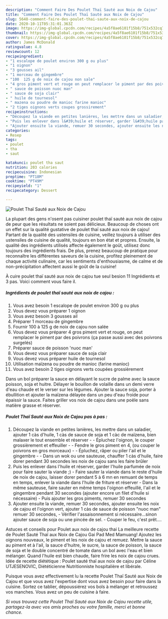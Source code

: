 ```yaml
---
description: "Comment Faire Des Poulet Thaï Sauté aux Noix de Cajou"
title: "Comment Faire Des Poulet Thaï Sauté aux Noix de Cajou"
slug: 5648-comment-faire-des-poulet-thai-saute-aux-noix-de-cajou
date: 2020-10-11T05:31:01.363Z
image: https://img-global.cpcdn.com/recipes/4a5f8ae6101f15b8/751x532cq70/poulet-thai-saute-aux-noix-de-cajou-photo-principale-de-la-recette.jpg
thumbnail: https://img-global.cpcdn.com/recipes/4a5f8ae6101f15b8/751x532cq70/poulet-thai-saute-aux-noix-de-cajou-photo-principale-de-la-recette.jpg
cover: https://img-global.cpcdn.com/recipes/4a5f8ae6101f15b8/751x532cq70/poulet-thai-saute-aux-noix-de-cajou-photo-principale-de-la-recette.jpg
author: James McDonald
ratingvalue: 4.8
reviewcount: 12
recipeingredient:
- "1 escalope de poulet environ 300 g ou plus"
- "1 oignon"
- "3 gousses ail"
- "1 morceau de gingembre"
- "100  125 g de noix de cajou non sale"
- "4 gros piment vert et rouge on peut remplacer le piment par des poivrons a passe aussi avec des poivrons surgels"
- " sauce de poisson nuoc man"
- " sauce de soja clair"
- " huile de tournesol"
- " mazena ou poudre de manioc farine manioc"
- "2 tiges oignons verts coupes grossirement"
recipeinstructions:
- "Découpez la viande en petites lanières, les mettre dans un saladier, ajouter 1 càs d&#39;huile, 1 càs de sauce de soja et 1 càc de maïzena, bien malaxer le tout ensemble et réserver  - Épluchez l&#39;oignon, le couper grossièrement et effeuiller  - Fendre le gros piment en 4, (ou couper le poivrons en gros morceaux) - Épluchez, râper ou piler l&#39;ail et le gingembre  - Dans un wok ou une sauteuse, chauffer 1 càs d&#39;huile, faire dorer pendant 30 secondes les noix de cajou sans les faire brûler"
- "Puis les enlever dans l&#39;huile et réserver, garder l&#39;huile parfumée de noix pour faire sauter la viande ;)  Faire sauter la viande dans le reste d&#39;huile de noix de cajou, laisser dorer pendant 5 à 6 mn en remuant de temps en temps, enlever la viande dans l&#39;huile de friture et réserver Dans la même sauteuse, faire sauter en même temps l&#39;oignon effeuillé, l&#39;ail et le gingembre pendant 30 secondes (ajouter encore un filet d&#39;huile si nécessaire) Puis ajouter les gros piments, remuer 30 secondes"
- "Ajouter ensuite la viande, remuer 30 secondes, ajouter ensuite les noix de cajou et l&#39;oignon vert, ajouter 1 càs de sauce de poisson &#34;nuoc man&#34; remuer 30 secondes, Vérifier l&#39;assaisonnement si nécessaire...sinon ajouter sauce de soja ou une pincée de sel.  Couper le feu, c&#39;est prêt...."
categories:
- Resep
tags:
- poulet
- tha
- saut

katakunci: poulet tha saut 
nutrition: 203 calories
recipecuisine: Indonesian
preptime: "PT18M"
cooktime: "PT49M"
recipeyield: "1"
recipecategory: Dessert

---
```



![Poulet Thaï Sauté aux Noix de Cajou](https://img-global.cpcdn.com/recipes/4a5f8ae6101f15b8/751x532cq70/poulet-thai-saute-aux-noix-de-cajou-photo-principale-de-la-recette.jpg)

La plupart des gens n'osent pas cuisiner poulet thaï sauté aux noix de cajou de peur que les résultats ne soient pas délicieux. Beaucoup de choses ont un effet sur la qualité gustative de poulet thaï sauté aux noix de cajou! Partant de la qualité des ustensiles de cuisine, veillez toujours à utiliser des ustensiles de cuisine de qualité, toujours en bon état et propres. Ensuite, la qualité des ingrédients utilisés affecte également le goût, utilisez donc toujours des ingrédients frais. De plus, prenez beaucoup de pratique pour reconnaître les différentes saveurs de la cuisine, profitez pleinement de chaque activité culinaire, car les sentiments d'enthousiasme, de calme et de non-précipitation affectent aussi le goût de la cuisine!

<!--inarticleads1-->

À cuire poulet thaï sauté aux noix de cajou tue seul besion 11 Ingrédients et 3 pas. Voici comment vous faire il.

##### Ingrédients de poulet thaï sauté aux noix de cajou :

1. Vous avez besoin 1 escalope de poulet environ 300 g ou plus
1. Vous devez vous préparer 1 oignon
1. Vous avez besoin 3 gousses ail
1. Préparer 1 morceau de gingembre
1. Fournir 100 à 125 g de noix de cajou non salée
1. Vous devez vous préparer 4 gros piment vert et rouge, on peut remplacer le piment par des poivrons (ça passe aussi avec des poivrons surgelés)
1. Préparer  sauce de poisson &#39;nuoc man&#39;
1. Vous devez vous préparer  sauce de soja clair
1. Vous devez vous préparer  huile de tournesol
1. Utilisation  maïzena ou poudre de manioc (farine manioc)
1. Vous avez besoin 2 tiges oignons verts coupées grossièrement


Dans un bol préparer la sauce en délayant le sucre de palme avec la sauce poisson, soja et huitre. Délayer le bouillon de volaille dans un demi verre d&#39;eau chaude et le verser sur les légumes. Ajouter la sauce soja, porter à ébullition et ajouter la maïzena délayée dans un peu d&#39;eau froide pour épaissir la sauce. Faites griller vos noix de cajou dans une poële sans matière grasse et réserver. 

<!--inarticleads2-->

##### Poulet Thaï Sauté aux Noix de Cajou pas à pas :

1. Découpez la viande en petites lanières, les mettre dans un saladier, ajouter 1 càs d&#39;huile, 1 càs de sauce de soja et 1 càc de maïzena, bien malaxer le tout ensemble et réserver  - - Épluchez l&#39;oignon, le couper grossièrement et effeuiller  - - Fendre le gros piment en 4, (ou couper le poivrons en gros morceaux) - - Épluchez, râper ou piler l&#39;ail et le gingembre  - - Dans un wok ou une sauteuse, chauffer 1 càs d&#39;huile, faire dorer pendant 30 secondes les noix de cajou sans les faire brûler
1. Puis les enlever dans l&#39;huile et réserver, garder l&#39;huile parfumée de noix pour faire sauter la viande ;)  - Faire sauter la viande dans le reste d&#39;huile de noix de cajou, laisser dorer pendant 5 à 6 mn en remuant de temps en temps, enlever la viande dans l&#39;huile de friture et réserver - Dans la même sauteuse, faire sauter en même temps l&#39;oignon effeuillé, l&#39;ail et le gingembre pendant 30 secondes (ajouter encore un filet d&#39;huile si nécessaire) - Puis ajouter les gros piments, remuer 30 secondes
1. Ajouter ensuite la viande, remuer 30 secondes, ajouter ensuite les noix de cajou et l&#39;oignon vert, ajouter 1 càs de sauce de poisson &#34;nuoc man&#34; remuer 30 secondes, - Vérifier l&#39;assaisonnement si nécessaire...sinon ajouter sauce de soja ou une pincée de sel.  - Couper le feu, c&#39;est prêt....


Astuces et conseils pour Poulet aux noix de cajou thai La meilleure recette de Poulet Sauté Thaï aux Noix de Cajou Gai Pad Med Mamuang! Ajoutez les oignons nouveaux, le piment et les noix de cajou et remuez. Mettre la sauce au piment et à l&#39;ail, la sauce d&#39;huitre, le sucre, la sauce de poisson, la sauce de soja et le double concentré de tomate dans un bol avec l&#39;eau et bien mélanger. Quand l&#39;huile est bien chaude, faire frire les noix de cajou crues. Idée de recette diététique : Poulet sauté thaï aux noix de cajou par Céline UTJESENOVIC, Diététicienne Nutritionniste hospitalière et libérale. 

<!--inarticleads1-->

<p>
Puisque vous avez effectivement lu la recette Poulet Thaï Sauté aux Noix de Cajou et que vous avez l'expertise dont vous avez besoin pour faire dans la cuisine. Sortez ce tablier, dépoussiérez vos bols à mélanger et retroussez vos manches. Vous avez un peu de cuisine à faire.
</p>

<p>
<i>Si vous trouvez cette Poulet Thaï Sauté aux Noix de Cajou recette utile, partagez-la avec vos amis proches ou votre famille, merci et bonne chance.</i>
</p>
